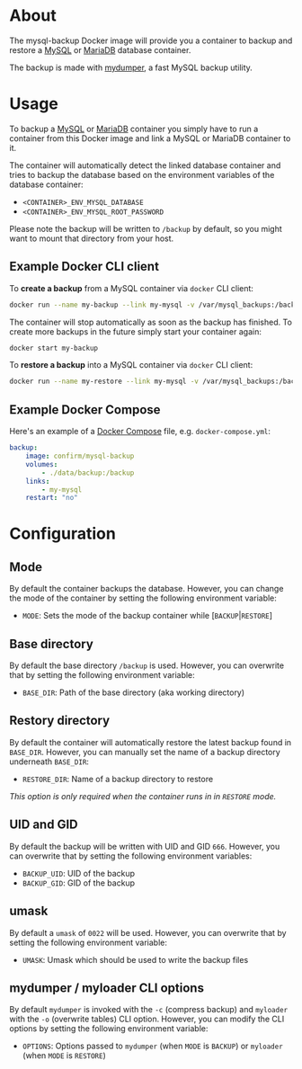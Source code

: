 About
=====

The mysql-backup Docker image will provide you a container to backup and restore a [MySQL](https://hub.docker.com/_/mysql/) or [MariaDB](https://hub.docker.com/_/mariadb/) database container.

The backup is made with [mydumper](http://centminmod.com/mydumper.html), a fast MySQL backup utility.

Usage
=====

To backup a [MySQL](https://hub.docker.com/_/mysql/) or [MariaDB](https://hub.docker.com/_/mariadb/) container you simply have to run a container from this Docker image and link a MySQL or MariaDB container to it.

The container will automatically detect the linked database container and tries to backup the database based on the environment variables of the database container:

* `<CONTAINER>_ENV_MYSQL_DATABASE`
* `<CONTAINER>_ENV_MYSQL_ROOT_PASSWORD`

Please note the backup will be written to `/backup` by default, so you might want to mount that directory from your host.

Example Docker CLI client
-------------------------

To __create a backup__ from a MySQL container via `docker` CLI client:

```bash
docker run --name my-backup --link my-mysql -v /var/mysql_backups:/backup confirm/mysql-backup
```

The container will stop automatically as soon as the backup has finished.
To create more backups in the future simply start your container again:

```bash
docker start my-backup
```

To __restore a backup__ into a MySQL container via `docker` CLI client:

```bash
docker run --name my-restore --link my-mysql -v /var/mysql_backups:/backup confirm/mysql-backup
```

Example Docker Compose
----------------------

Here's an example of a [Docker Compose](https://docs.docker.com/compose/) file, e.g. `docker-compose.yml`:

```yaml
backup:
    image: confirm/mysql-backup
    volumes:
        - ./data/backup:/backup
    links:
        - my-mysql
    restart: "no"
```

Configuration
=============

Mode
----

By default the container backups the database.
However, you can change the mode of the container by setting the following environment variable:

* `MODE`: Sets the mode of the backup container while [`BACKUP`|`RESTORE`]

Base directory
--------------

By default the base directory `/backup` is used.
However, you can overwrite that by setting the following environment variable:

* `BASE_DIR`: Path of the base directory (aka working directory)

Restory directory
-----------------

By default the container will automatically restore the latest backup found in `BASE_DIR`.
However, you can manually set the name of a backup directory underneath `BASE_DIR`:

* `RESTORE_DIR`: Name of a backup directory to restore

_This option is only required when the container runs in in `RESTORE` mode._

UID and GID
-----------

By default the backup will be written with UID and GID `666`.
However, you can overwrite that by setting the following environment variables:

* `BACKUP_UID`: UID of the backup
* `BACKUP_GID`: GID of the backup

umask
-----

By default a `umask` of `0022` will be used.
However, you can overwrite that by setting the following environment variable:

* `UMASK`: Umask which should be used to write the backup files

mydumper / myloader CLI options
-------------------------------

By default `mydumper` is invoked with the `-c` (compress backup) and `myloader` with the `-o` (overwrite tables) CLI option.
However, you can modify the CLI options by setting the following environment variable:

* `OPTIONS`: Options passed to `mydumper` (when `MODE` is `BACKUP`) or `myloader` (when `MODE` is `RESTORE`)
